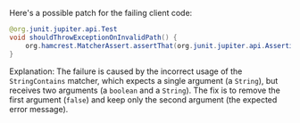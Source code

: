 Here's a possible patch for the failing client code:
```java
@org.junit.jupiter.api.Test
void shouldThrowExceptionOnInvalidPath() {
    org.hamcrest.MatcherAssert.assertThat(org.junit.jupiter.api.Assertions.assertThrows(java.lang.IllegalArgumentException.class, () -> new com.artipie.docker.http.UploadEntity.Request(new com.artipie.http.rq.RequestLine(RqMethod.PUT, "/one/two").toString())).name(), new org.hamcrest.core.StringContains("Unexpected path"));
}
```
Explanation:
The failure is caused by the incorrect usage of the `StringContains` matcher, which expects a single argument (a `String`), but receives two arguments (a `boolean` and a `String`). The fix is to remove the first argument (`false`) and keep only the second argument (the expected error message).